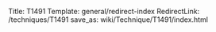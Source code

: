 Title: T1491
Template: general/redirect-index
RedirectLink: /techniques/T1491
save_as: wiki/Technique/T1491/index.html